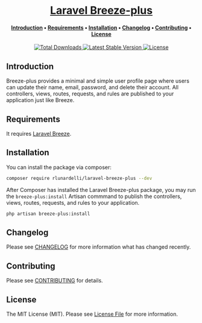<div align="center">
    <h1>
        <a href="#">Laravel Breeze-plus</a>
    </h1>
    <h4>
        <a href="#introduction">Introduction</a>
        •
        <a href="#requirements">Requirements</a>
        •
        <a href="#installation">Installation</a>
        •
        <a href="#changelog">Changelog</a>
        •
        <a href="#contributing">Contributing</a>
        •
        <a href="#license">License</a>
    </h4>
    <p>
        <a href="https://packagist.org/packages/rlunardelli/laravel-breeze-plus">
            <img src="https://img.shields.io/packagist/dt/rlunardelli/laravel-breeze-plus.svg" alt="Total Downloads">
        </a>
        <a href="https://packagist.org/packages/rlunardelli/laravel-breeze-plus">
            <img src="https://img.shields.io/packagist/v/rlunardelli/laravel-breeze-plus.svg" alt="Latest Stable Version">
        </a>
        <a href="https://packagist.org/packages/rlunardelli/laravel-breeze-plus">
            <img src="https://img.shields.io/packagist/l/rlunardelli/laravel-breeze-plus.svg" alt="License">
        </a>
    </p>
    <!-- ![GitHub Actions](https://github.com/rlunardelli/laravel-breeze-plus/actions/workflows/main.yml/badge.svg) -->
</div>

## Introduction

Breeze-plus provides a minimal and simple user profile page where users can update their name, email, password, and delete their account. All controllers, views, routes, requests, and rules are published to your application just like Breeze.

## Requirements

It requires [Laravel Breeze](https://laravel.com/docs/8.x/starter-kits#laravel-breeze-installation).

## Installation

You can install the package via composer:

```bash
composer require rlunardelli/laravel-breeze-plus --dev
```

After Composer has installed the Laravel Breeze-plus package, you may run the `breeze-plus:install` Artisan commmand to publish the controllers, views, routes, requests, and rules to your application.

```bash
php artisan breeze-plus:install
```

## Changelog

Please see [CHANGELOG](CHANGELOG.md) for more information what has changed recently.

## Contributing

Please see [CONTRIBUTING](CONTRIBUTING.md) for details.

## License

The MIT License (MIT). Please see [License File](LICENSE.md) for more information.
